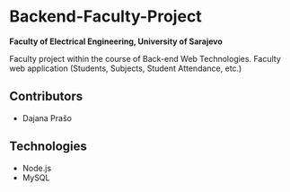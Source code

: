# Backend-Faculty-Project

**Faculty of Electrical Engineering, University of Sarajevo**

Faculty project within the course of Back-end Web Technologies.
Faculty web application (Students, Subjects, Student Attendance, etc.) 


## Contributors

- Dajana Prašo

## Technologies

- Node.js
- MySQL
